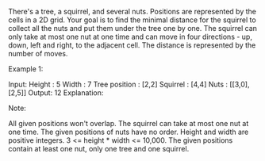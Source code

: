 There's a tree, a squirrel, and several nuts. Positions are represented by the cells in a 2D grid. Your goal is to find the minimal distance for the squirrel to collect all the nuts and put them under the tree one by one. The squirrel can only take at most one nut at one time and can move in four directions - up, down, left and right, to the adjacent cell. The distance is represented by the number of moves.

Example 1:

Input:
Height : 5
Width : 7
Tree position : [2,2]
Squirrel : [4,4]
Nuts : [[3,0], [2,5]]
Output: 12
Explanation:




Note:

All given positions won't overlap.
The squirrel can take at most one nut at one time.
The given positions of nuts have no order.
Height and width are positive integers. 3 <= height * width <= 10,000.
The given positions contain at least one nut, only one tree and one squirrel.
